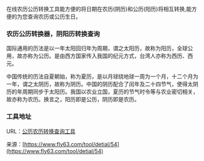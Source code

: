 在线农历公历转换工具能方便的将日期在农历(阴历)和公历(阳历)将相互转换,能方便的为您查询农历或公历生日。

### 农历公历转换器，阴阳历转换查询
国际通用的历法是以一年太阳回归年为周期，谓之太阳历，故称为阳历，全球公用，故亦称为公历。是由西方国家传入我国的纪元方式，台湾人亦称为西历、西元。

中国传统的历法自夏朝始，称为夏历，是以月球绕地球一周为一个月，十二个月为一年，谓之太阴历，故称为阴历。中国的阴历配合了闰年及二十四节气，使得太阴历的年周期同步于太阳历。我国以农业立国，夏历的节气时令等与农业密切相关，故亦称为农历。换言之，阳历即是公历，阴历即是农历。

### 工具地址
URL：[公历农历转换查询工具](https://www.fly63.com/tool/calendar/)

来源：[https://www.fly63.com/tool/detial/54](https://www.fly63.com/tool/detial/54)